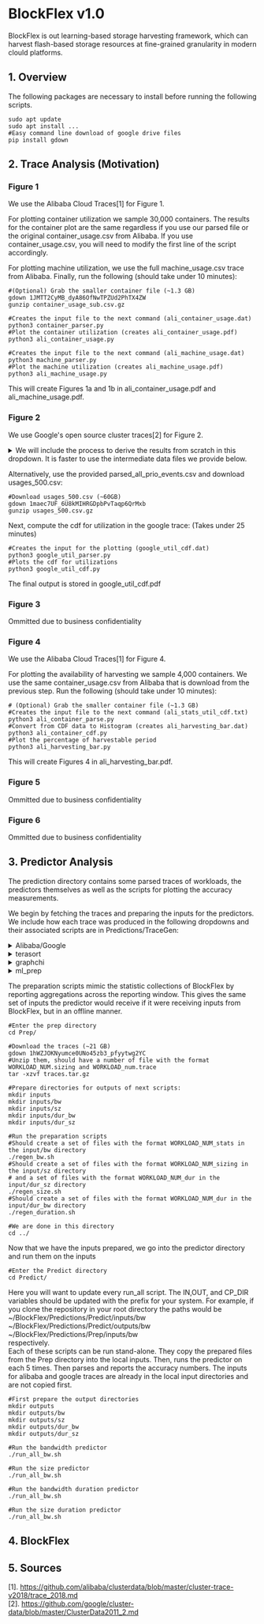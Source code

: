 # BlockFlex v1.0

BlockFlex is out learning-based storage harvesting framework, which can harvest flash-based storage resources at fine-grained granularity in modern clould platforms.

## 1. Overview
The following packages are necessary to install before running the following scripts.
```shell
sudo apt update
sudo apt install ...
#Easy command line download of google drive files
pip install gdown
```

## 2. Trace Analysis (Motivation)
### Figure 1
We use the Alibaba Cloud Traces[1] for Figure 1.

For plotting container utilization we sample 30,000 containers.  The results for the container plot are the same regardless if you use our parsed file or the original container_usage.csv from Alibaba. If you use container_usage.csv, you will need to modify the first line of the script accordingly. 

For plotting machine utilization, we use the full machine_usage.csv trace from Alibaba.
Finally, run the following (should take under 10 minutes):
```shell
#(Optional) Grab the smaller container file (~1.3 GB)
gdown 1JMTT2CyMB_dyA86OfNwTPZUd2PhTX4ZW
gunzip container_usage_sub.csv.gz

#Creates the input file to the next command (ali_container_usage.dat)
python3 container_parser.py 
#Plot the container utilization (creates ali_container_usage.pdf)
python3 ali_container_usage.py

#Creates the input file to the next command (ali_machine_usage.dat)
python3 machine_parser.py 
#Plot the machine utilization (creates ali_machine_usage.pdf)
python3 ali_machine_usage.py
```
This will create Figures 1a and 1b in ali_container_usage.pdf and ali_machine_usage.pdf.

### Figure 2
We use Google's open source cluster traces[2] for Figure 2.

<details>
<summary>We will include the process to derive the results from scratch in this dropdown. It is faster to use the intermediate data files we provide below.</summary>
<br>

First, follow the instructions in [2] to download the full dataset.
```shell
#Copy the scripts into the google trace directory
cp prio_events_parser.py google-cloud-sdk/clusterdata-2011-2/
cp usage_parser.py google-cloud-sdk/clusterdata-2011-2/
#Run them (!! WARNING THIS WILL TAKE A LONG TIME)
#Produces the parsed_all_prio_events.csv file which contains the high priority VMs
python3 prio_events_parser.py

#Produces the usages_500.csv which is the total trace filtered by priority events
python3 usage_parser.py
#Copy the resulting files back into the Traces directory
cp parsed_all_prio_events.csv ../../
cp usages_500.csv ../../
```
</details>

Alternatively, use the provided parsed_all_prio_events.csv and download usages_500.csv:
```shell
#Download usages_500.csv (~60GB)
gdown 1maec7UF_6U8kMIHRGDpbPvTaqp6QrMxb
gunzip usages_500.csv.gz
```
Next, compute the cdf for utilization in the google trace:
(Takes under 25 minutes)
```shell
#Creates the input for the plotting (google_util_cdf.dat)
python3 google_util_parser.py 
#Plots the cdf for utilizations
python3 google_util_cdf.py
```
The final output is stored in google_util_cdf.pdf

### Figure 3
Ommitted due to business confidentiality

### Figure 4
We use the Alibaba Cloud Traces[1] for Figure 4.

For plotting the availability of harvesting we sample 4,000 containers. We use the same container_usage.csv from Alibaba that is download from the previous step. Run the following (should take under 10 minutes):

```shell
# (Optional) Grab the smaller container file (~1.3 GB)
#Creates the input file to the next command (ali_stats_util_cdf.txt)
python3 ali_container_parse.py
#Convert from CDF data to Histogram (creates ali_harvesting_bar.dat)
python3 ali_container_cdf.py
#Plot the percentage of harvestable period
python3 ali_harvesting_bar.py
```
This will create Figures 4 in ali_harvesting_bar.pdf.


### Figure 5
Ommitted due to business confidentiality

### Figure 6 
Ommitted due to business confidentiality

## 3. Predictor Analysis
The prediction directory contains some parsed traces of workloads, the predictors themselves as well as the scripts for plotting the accuracy measurements.

We begin by fetching the traces and preparing the inputs for the predictors. 
We include how each trace was produced in the following dropdowns and their associated scripts are in Predictions/TraceGen:  
<details>
<summary>Alibaba/Google</summary>
<br>
We randomly select 5 containers/VMs and isolate their workloads from the overall trace. They are preprocessed to be represented by {duration, amount} pairs where the VM is using amount resources for duration period of time. The predictors parse this into the same input format as described in the paper.
For reference, the scripts (train_gen_ali.py and train_gen_gl.py) to generate these pairs are included.
</details>
<details>
<summary>terasort</summary>
We install hadoop-3-3 using the hadoop documentation: https://hadoop.apache.org/docs/r3.3.0/hadoop-project-dist/hadoop-common/SingleCluster.html 

The run_hadoop.sh script provides a reference to how we collect the traces. We generate a 75GB dataset with TeraGen and then sort it with TeraSort. Traces are collected using blktrace. The size information is collected with check.sh which uses the 'du' command to track the size of the hadoop directory.
<br>
</details>
<details>
<summary>graphchi</summary>
<br>
We install graphchi using their git repo: https://github.com/GraphChi/graphchi-cpp

The run_graphchi.sh script provides a reference to how we collect the traces. We use graphchi's sample implementation of pagerank and input the Friendster graph. As with hadoop, the size information is collected with check.sh
</details>
<details>
<summary>ml_prep</summary>
We download the 2017 ImageNet dataset and repeatedly run simple preprocessing operations to mimic a batch processing of images for ML training. The python file and run_ml_prep.sh are included for reference.
<br>
</details>

The preparation scripts mimic the statistic collections of BlockFlex by reporting aggregations across the reporting window. This gives the same set of inputs the predictor would receive if it were receiving inputs from BlockFlex, but in an offline manner.

```shell
#Enter the prep directory
cd Prep/

#Download the traces (~21 GB)
gdown 1hWZJOKNyumce0UNo45zb3_pfyytwg2YC
#Unzip them, should have a number of file with the format WORKLOAD_NUM.sizing and WORKLOAD_num.trace
tar -xzvf traces.tar.gz

#Prepare directories for outputs of next scripts:
mkdir inputs
mkdir inputs/bw
mkdir inputs/sz
mkdir inputs/dur_bw
mkdir inputs/dur_sz

#Run the preparation scripts
#Should create a set of files with the format WORKLOAD_NUM_stats in the input/bw directory
./regen_bw.sh
#Should create a set of files with the format WORKLOAD_NUM_sizing in the input/sz directory
# and a set of files with the format WORKLOAD_NUM_dur in the input/dur_sz directory
./regen_size.sh
#Should create a set of files with the format WORKLOAD_NUM_dur in the input/dur_bw directory
./regen_duration.sh

#We are done in this directory
cd ../
```

Now that we have the inputs prepared, we go into the predictor directory and run them on the inputs
```shell
#Enter the Predict directory
cd Predict/
```
 Here you will want to update every run_all script. The IN,OUT, and CP_DIR variables should be updated with the prefix for your system.
 For example, if you clone the repository in your root directory the paths would be   
 ~/BlockFlex/Predictions/Predict/inputs/bw  
 ~/BlockFlex/Predictions/Predict/outputs/bw   
 ~/BlockFlex/Predictions/Prep/inputs/bw   
 respectively.  
 Each of these scripts can be run stand-alone. They copy the prepared files from the Prep directory into the local inputs. Then, runs the predictor on each 5 times. Then parses and reports the accuracy numbers. The inputs for alibaba and google traces are already in the local input directories and are not copied first.
 ```shell
#First prepare the output directories
mkdir outputs
mkdir outputs/bw
mkdir outputs/sz
mkdir outputs/dur_bw
mkdir outputs/dur_sz

#Run the bandwidth predictor
./run_all_bw.sh

#Run the size predictor
./run_all_bw.sh

#Run the bandwidth duration predictor
./run_all_bw.sh

#Run the size duration predictor
./run_all_bw.sh

 ```


## 4. BlockFlex


## 5. Sources
[1]. https://github.com/alibaba/clusterdata/blob/master/cluster-trace-v2018/trace_2018.md  
[2]. https://github.com/google/cluster-data/blob/master/ClusterData2011_2.md